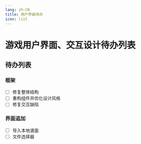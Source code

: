 ```yaml
---
lang: zh-CN
title: 用户界面待办
icon: list
---
```


# 游戏用户界面、交互设计待办列表

## 待办列表

### 框架

- [ ] 修复整体结构
- [ ] 重构组件并优化设计风格
- [ ] 修复交互缺陷

### 界面追加

- [ ] 导入本地谱面
- [ ] 文件选择器
